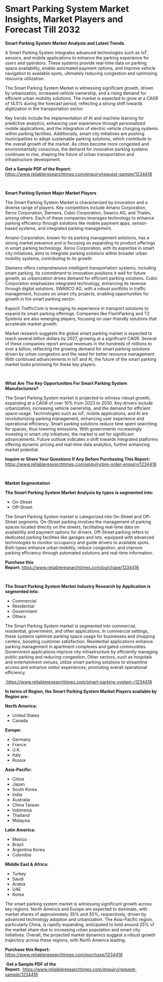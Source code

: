 <p><h1>Smart Parking System Market Insights, Market Players and Forecast Till 2032</h1></p><p><strong>Smart Parking System Market Analysis and Latest Trends</strong></p>
<p><p>A Smart Parking System integrates advanced technologies such as IoT, sensors, and mobile applications to enhance the parking experience for users and operators. These systems provide real-time data on parking space availability, enable automated payment options, and improve vehicle navigation to available spots, ultimately reducing congestion and optimizing resource utilization.</p><p>The Smart Parking System Market is witnessing significant growth, driven by urbanization, increased vehicle ownership, and a rising demand for efficient urban mobility solutions. The market is expected to grow at a CAGR of 14.5% during the forecast period, reflecting a strong shift towards digitization in the transportation sector. </p><p>Key trends include the implementation of AI and machine learning for predictive analytics, enhancing user experience through personalized mobile applications, and the integration of electric vehicle charging systems within parking facilities. Additionally, smart city initiatives are pushing municipalities to adopt sustainable parking solutions, which contribute to the overall growth of the market. As cities become more congested and environmentally conscious, the demand for innovative parking systems continues to rise, shaping the future of urban transportation and infrastructure development.</p></p>
<p><strong>Get a Sample PDF of the Report:&nbsp;</strong> <a href="https://www.reliableresearchtimes.com/enquiry/request-sample/1234418?utm_campaign=2811&utm_medium=2&utm_source=Github&utm_content=ia&utm_term=17042025&utm_id=smart-parking-system">https://www.reliableresearchtimes.com/enquiry/request-sample/1234418</a></p>
<p>&nbsp;</p>
<p><strong>Smart Parking System Major Market Players</strong></p>
<p><p>The Smart Parking System Market is characterized by innovation and a diverse range of players. Key competitors include Amano Corporation, Xerox Corporation, Siemens, Cubic Corporation, Swarco AG, and Thales, among others. Each of these companies leverages technology to enhance parking efficiency through solutions like mobile payment apps, sensor-based systems, and integrated parking management.</p><p>Amano Corporation, known for its parking management solutions, has a strong market presence and is focusing on expanding its product offerings in smart parking technology. Xerox Corporation, with its expertise in smart city initiatives, aims to integrate parking solutions within broader urban mobility systems, contributing to its growth.</p><p>Siemens offers comprehensive intelligent transportation systems, including smart parking. Its commitment to innovation positions it well for future growth, as urbanization drives demand for efficient parking solutions. Cubic Corporation emphasizes integrated technology, enhancing its revenue through digital solutions. SWARCO AG, with a robust portfolio in traffic management, focuses on smart city projects, enabling opportunities for growth in the smart parking sector.</p><p>Kapsch TrafficCom is leveraging its experience in transport solutions to expand its smart parking offerings. Companies like FlashParking and T2 Systems are also emerging players, focusing on user-friendly solutions that accelerate market growth.</p><p>Market research suggests the global smart parking market is expected to reach several billion dollars by 2027, growing at a significant CAGR. Several of these companies report annual revenues in the hundreds of millions to over a billion, reflecting the growing demand for smart parking solutions driven by urban congestion and the need for better resource management. With continued advancements in IoT and AI, the future of the smart parking market looks promising for these key players.</p></p>
<p>&nbsp;</p>
<p><strong>What Are The Key Opportunities For Smart Parking System Manufacturers?</strong></p>
<p><p>The Smart Parking System market is projected to witness robust growth, expanding at a CAGR of over 10% from 2023 to 2030. Key drivers include urbanization, increasing vehicle ownership, and the demand for efficient space usage. Technologies such as IoT, mobile applications, and AI are revolutionizing parking management, enhancing user experience and operational efficiency. Smart parking solutions reduce time spent searching for spaces, thus lowering emissions. With governments increasingly investing in smart city initiatives, the market is set for significant advancements. Future outlook indicates a shift towards integrated platforms offering dynamic pricing and real-time data analytics, further enhancing market potential.</p></p>
<p><strong>Inquire or Share Your Questions If Any Before Purchasing This Report:</strong> <a href="https://www.reliableresearchtimes.com/enquiry/pre-order-enquiry/1234418?utm_campaign=2811&utm_medium=2&utm_source=Github&utm_content=ia&utm_term=17042025&utm_id=smart-parking-system">https://www.reliableresearchtimes.com/enquiry/pre-order-enquiry/1234418</a></p>
<p>&nbsp;</p>
<p><strong>Market Segmentation</strong></p>
<p><strong>The Smart Parking System Market Analysis by types is segmented into:</strong></p>
<p><ul><li>On-Street</li><li>Off-Street</li></ul></p>
<p><p>The Smart Parking System market is categorized into On-Street and Off-Street segments. On-Street parking involves the management of parking spaces located directly on the streets, facilitating real-time data on availability and payment options for drivers. Off-Street parking refers to dedicated parking facilities like garages and lots, equipped with advanced technologies to monitor occupancy and guide drivers to available spots. Both types enhance urban mobility, reduce congestion, and improve parking efficiency through automated solutions and real-time information.</p></p>
<p><strong>Purchase this Report:&nbsp;</strong><a href="https://www.reliableresearchtimes.com/purchase/1234418?utm_campaign=2811&utm_medium=2&utm_source=Github&utm_content=ia&utm_term=17042025&utm_id=smart-parking-system">https://www.reliableresearchtimes.com/purchase/1234418</a></p>
<p>&nbsp;</p>
<p><strong>The Smart Parking System Market Industry Research by Application is segmented into:</strong></p>
<p><ul><li>Commercial</li><li>Residential</li><li>Government</li><li>Others</li></ul></p>
<p><p>The Smart Parking System market is segmented into commercial, residential, government, and other applications. In commercial settings, these systems optimize parking space usage for businesses and shopping centers, boosting customer satisfaction. Residential applications enhance parking management in apartment complexes and gated communities. Government applications improve city infrastructure by efficiently managing public parking and reducing congestion. Other sectors, such as hospitals and entertainment venues, utilize smart parking solutions to streamline access and enhance visitor experiences, promoting overall operational efficiency.</p></p>
<p><a href="https://www.reliableresearchtimes.com/smart-parking-system-r1234418?utm_campaign=2811&utm_medium=2&utm_source=Github&utm_content=ia&utm_term=17042025&utm_id=smart-parking-system">&nbsp;https://www.reliableresearchtimes.com/smart-parking-system-r1234418</a></p>
<p><strong>In terms of Region, the Smart Parking System Market Players available by Region are:</strong></p>
<p>
    <p> <strong> North America: </strong>
        <ul>
            <li>United States</li>
            <li>Canada</li>
        </ul>
        </p> 
    <p> <strong> Europe: </strong>
        <ul>
            <li>Germany</li>
            <li>France</li>
            <li>U.K.</li>
            <li>Italy</li>
            <li>Russia</li>
        </ul>
        </p> 
    <p> <strong> Asia-Pacific: </strong>
        <ul>
            <li>China</li>
            <li>Japan</li>
            <li>South Korea</li>
            <li>India</li>
            <li>Australia</li>
            <li>China Taiwan</li>
            <li>Indonesia</li>
            <li>Thailand</li>
            <li>Malaysia</li>
        </ul>
        </p> 
    <p> <strong> Latin America: </strong>
        <ul>
            <li>Mexico</li>
            <li>Brazil</li>
            <li>Argentina Korea</li>
            <li>Colombia</li>
        </ul>
        </p> 
    <p> <strong> Middle East & Africa: </strong>
        <ul>
            <li>Turkey</li>
            <li>Saudi</li>
            <li>Arabia</li>
            <li>UAE</li>
            <li>Korea</li>
        </ul>
    </p>
    </p>
<p><p>The smart parking system market is witnessing significant growth across key regions. North America and Europe are expected to dominate, with market shares of approximately 35% and 30%, respectively, driven by advanced technology adoption and urbanization. The Asia-Pacific region, particularly China, is rapidly expanding, anticipated to hold around 25% of the market share due to increasing urban population and smart city initiatives. Overall, the projected market dynamics suggest a robust growth trajectory across these regions, with North America leading.</p></p>
<p><strong>Purchase this Report: </strong><a href="https://www.reliableresearchtimes.com/purchase/1234418?utm_campaign=2811&utm_medium=2&utm_source=Github&utm_content=ia&utm_term=17042025&utm_id=smart-parking-system">https://www.reliableresearchtimes.com/purchase/1234418</a></p>
<p>&nbsp;<strong>Get a Sample PDF of the Report:&nbsp;&nbsp;</strong><a href="https://www.reliableresearchtimes.com/enquiry/request-sample/1234418?utm_campaign=2811&utm_medium=2&utm_source=Github&utm_content=ia&utm_term=17042025&utm_id=smart-parking-system">https://www.reliableresearchtimes.com/enquiry/request-sample/1234418</a></p>
<p><strong></strong></p>
<p><p></p><p></p><p></p></p>